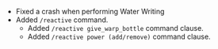 - Fixed a crash when performing Water Writing
- Added `/reactive` command. 
  - Added `/reactive give_warp_bottle` command clause.
  - Added `/reactive power (add/remove)` command clause.